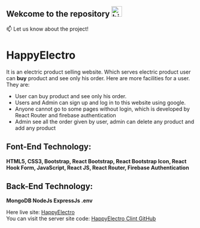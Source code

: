 ## Wekcome to the repository <img src="https://user-images.githubusercontent.com/1303154/88677602-1635ba80-d120-11ea-84d8-d263ba5fc3c0.gif" width="28px" alt="hi">


:mailbox: Let us know about the project!

# HappyElectro

It is an electric product selling website. Which serves electric product user can **buy** product and see only his order. Here are more facilities for a user. They are:

- User can buy product and see only his order.
- Users and Admin can sign up and log in to this website using google. 
- Anyone cannot go to some pages without login, which is developed by React Router and firebase authentication
- Admin see all the order given by user, admin can delete any product and 
add any product

## Font-End Technology: 
**HTML5, CSS3, Bootstrap, React Bootstrap, React Bootstrap Icon, React Hook Form, JavaScript, React JS, React Router, Firebase Authentication**

## Back-End Technology:
**MongoDB NodeJs ExpressJs .env**

Here live site: [HappyElectro](https://happy-electro.web.app/) <br/>
You can visit the server site code: [HappyElectro Clint GitHub](https://github.com/ShahriarShubho/happy-electro-cline-site-project)
